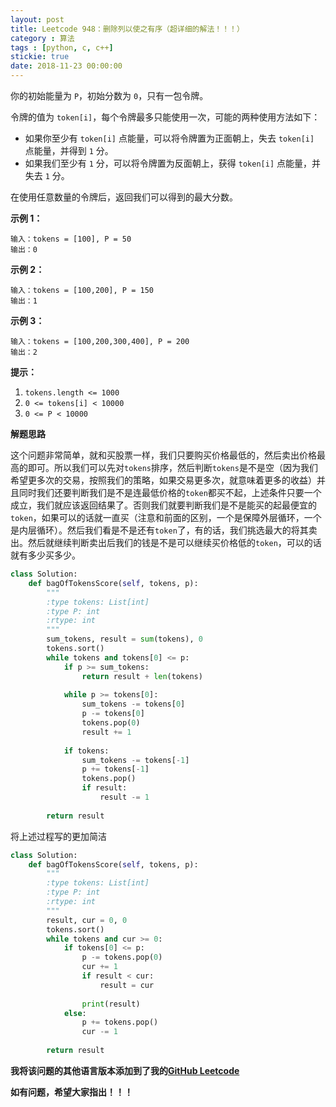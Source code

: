 ```yaml
---
layout: post
title: Leetcode 948：删除列以使之有序（超详细的解法！！！）
category : 算法
tags : [python, c, c++]
stickie: true
date: 2018-11-23 00:00:00
---
```


你的初始能量为 `P`，初始分数为 `0`，只有一包令牌。

令牌的值为 `token[i]`，每个令牌最多只能使用一次，可能的两种使用方法如下：

- 如果你至少有 `token[i]` 点能量，可以将令牌置为正面朝上，失去 `token[i]` 点能量，并得到 `1` 分。
- 如果我们至少有 `1` 分，可以将令牌置为反面朝上，获得 `token[i]` 点能量，并失去 `1` 分。

在使用任意数量的令牌后，返回我们可以得到的最大分数。

**示例 1：**

```
输入：tokens = [100], P = 50
输出：0
```

**示例 2：**

```
输入：tokens = [100,200], P = 150
输出：1
```

**示例 3：**

```
输入：tokens = [100,200,300,400], P = 200
输出：2
```

**提示：**

1. `tokens.length <= 1000`
2. `0 <= tokens[i] < 10000`
3. `0 <= P < 10000`

**解题思路**

这个问题非常简单，就和买股票一样，我们只要购买价格最低的，然后卖出价格最高的即可。所以我们可以先对`tokens`排序，然后判断`tokens`是不是空（因为我们希望更多次的交易，按照我们的策略，如果交易更多次，就意味着更多的收益）并且同时我们还要判断我们是不是连最低价格的`token`都买不起，上述条件只要一个成立，我们就应该返回结果了。否则我们就要判断我们是不是能买的起最便宜的`token`，如果可以的话就一直买（注意和前面的区别，一个是保障外层循环，一个是内层循环）。然后我们看是不是还有`token`了，有的话，我们挑选最大的将其卖出。然后就继续判断卖出后我们的钱是不是可以继续买价格低的`token`，可以的话就有多少买多少。

```python
class Solution:
    def bagOfTokensScore(self, tokens, p):
        """
        :type tokens: List[int]
        :type P: int
        :rtype: int
        """
        sum_tokens, result = sum(tokens), 0
        tokens.sort()
        while tokens and tokens[0] <= p:
            if p >= sum_tokens:
                return result + len(tokens)
            
            while p >= tokens[0]:
                sum_tokens -= tokens[0]
                p -= tokens[0]
                tokens.pop(0)
                result += 1
                
            if tokens:
                sum_tokens -= tokens[-1]
                p += tokens[-1]
                tokens.pop()
                if result:
                    result -= 1
                    
        return result
```

将上述过程写的更加简洁

```python
class Solution:
    def bagOfTokensScore(self, tokens, p):
        """
        :type tokens: List[int]
        :type P: int
        :rtype: int
        """
        result, cur = 0, 0
        tokens.sort()
        while tokens and cur >= 0:
            if tokens[0] <= p:
                p -= tokens.pop(0)
                cur += 1
                if result < cur:
                    result = cur
                    
                print(result)
            else:
                p += tokens.pop()
                cur -= 1
                
        return result     
```

**我将该问题的其他语言版本添加到了我的[GitHub Leetcode](https://github.com/luliyucoordinate/Leetcode)**

**如有问题，希望大家指出！！！**
